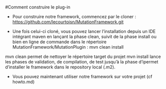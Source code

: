 #Comment construire le plug-in
 
  * Pour construire notre framework, commencez par le cloner : https://github.com/lecourtoisn/MutationFramework.git

  * Une fois celui-ci cloné, vous pouvez lancer l’installation depuis un IDE intégrant maven en lançant la phase clean, suivit de la phase install ou bien en ligne de commande dans le répertoire MutationFramework/MutationPlugin : mvn clean install 

  mvn clean permet de nettoyer le répertoire target du projet
  mvn install lance les phases de validation, de compilation, de test jusqu’à la phase d’ipermet d’installer le framework dans le repository   local (.m2). 


  * Vous pouvez maintenant utiliser notre framework sur votre projet (cf howto.md)
